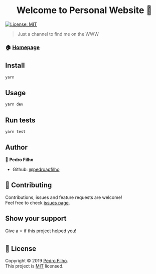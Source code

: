 <h1 align="center">Welcome to Personal Website 👋</h1>
<p>
  <a href="https://github.com/pedroapfilho/website/blob/master/LICENSE">
    <img alt="License: MIT" src="https://img.shields.io/badge/License-MIT-yellow.svg" target="_blank" />
  </a>
</p>

> Just a channel to find me on the WWW

### 🏠 [Homepage](pedroapfilho.com)

## Install

```sh
yarn
```

## Usage

```sh
yarn dev
```

## Run tests

```sh
yarn test
```

## Author

👤 **Pedro Filho**

- Github: [@pedroapfilho](https://github.com/pedroapfilho)

## 🤝 Contributing

Contributions, issues and feature requests are welcome!<br />Feel free to check [issues page](https://github.com/pedroapfilho/website/issues).

## Show your support

Give a ⭐️ if this project helped you!

## 📝 License

Copyright © 2019 [Pedro Filho](https://github.com/pedroapfilho).<br />
This project is [MIT](https://github.com/pedroapfilho/website/blob/master/LICENSE) licensed.
